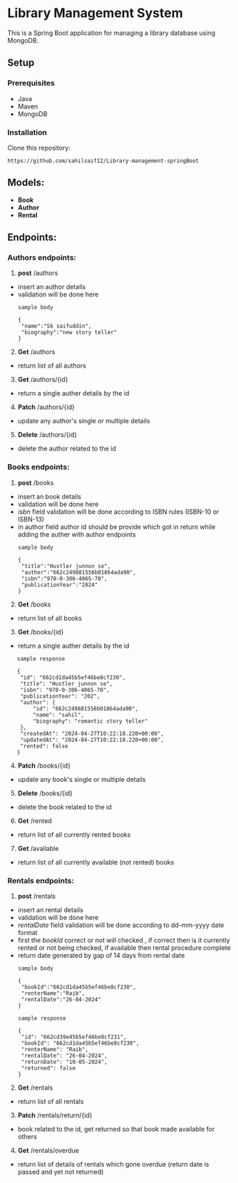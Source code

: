 # Library Management System

This is a Spring Boot application for managing a library database using MongoDB.

## Setup

### Prerequisites

- Java 
- Maven
- MongoDB

### Installation

Clone this repository:

   ```
   https://github.com/sahilsaif12/Library-management-springBoot

   ```

## Models:
- __Book__
- __Author__  
- __Rental__

## Endpoints:

### Authors endpoints:
1. __post__ /authors 
- insert an author details
- validation will be done here
   ```
   sample body  

   {
    "name":"Sk saifuddin",
    "biography":"new story teller"
   }
   ```


2. __Get__ /authors
- return list of all authors
3. __Get__ /authors/{id}
- return a single auther details by the id
4. __Patch__ /authors/{id}
- update any author's single or multiple details 
5. __Delete__ /authors/{id}
- delete the author related to the id



### Books endpoints:
1. __post__ /books 
- insert an book details
- validation will be done here
- _isbn_ field validation will be done according to ISBN rules (ISBN-10 or ISBN-13)
- in author field author id should be provide which got in return while adding the auther with author endpoints
   ```
   sample body  

   {
    "title":"Hustler junnon se",
    "author":"662c249881556b01864ada90",
    "isbn":"978-0-306-4065-70",
    "publicationYear":"2024"
   }
   ```


2. __Get__ /books
- return list of all books
3. __Get__ /books/{id}
- return a single auther details by the id
```
   sample response  

   {
    "id": "662cd1da45b5ef46be8cf230",
    "title": "Hustler junnon se",
    "isbn": "978-0-306-4065-70",
    "publicationYear": "202",
    "author": {
        "id": "662c249881556b01864ada90",
        "name": "sahil",
        "biography": "romantic story teller"
    },
    "createdAt": "2024-04-27T10:22:18.220+00:00",
    "updatedAt": "2024-04-27T10:22:18.220+00:00",
    "rented": false
   }
   ```
4. __Patch__ /books/{id}
- update any book's single or multiple details 
5. __Delete__ /books/{id}
- delete the book related to the id
6. __Get__ /rented
- return list of all currently rented books
7. __Get__ /available
- return list of all currently available (not rented) books



### Rentals endpoints:
1. __post__ /rentals 
- insert an rental details
- validation will be done here
- _rentalDate_ field validation will be done according to dd-mm-yyyy date format
- first the _bookId_ correct or not will checked , if correct then is it currently rented or not being checked, if available then rental procedure complete
- return date generated by gap of 14 days from rental date
   ```
   sample body  

   {
    "bookId":"662cd1da45b5ef46be8cf230",
    "renterName":"Raib",
    "rentalDate":"26-04-2024"
   }
   ```
   ```
   sample response  

   {
    "id": "662cd39e45b5ef46be8cf231",
    "bookId": "662cd1da45b5ef46be8cf230",
    "renterName": "Raib",
    "rentalDate": "26-04-2024",
    "returnDate": "10-05-2024",
    "returned": false
   }
   ```

2. __Get__ /rentals
- return list of all rentals
3. __Patch__ /rentals/return/{id}
- book related to the id, get returned so that book made available for others
4. __Get__ /rentals/overdue
- return list of details of rentals which gone overdue (return date is passed and yet not returned) 

